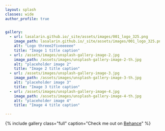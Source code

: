```yaml
---
layout: splash
classes: wide
author_profile: true

  
gallery:
  - url: lasalarin.github.io/_site/assets/images/001_logo_325.png
    image_path: lasalarin.github.io/_site/assets/images/001_logo_325.png
    alt: "Logo threee2fiveeeeee"
    title: "Image 1 title caption"
  - url: /assets/images/unsplash-gallery-image-2.jpg
    image_path: /assets/images/unsplash-gallery-image-2-th.jpg
    alt: "placeholder image 2"
    title: "Image 2 title caption"
  - url: /assets/images/unsplash-gallery-image-3.jpg
    image_path: /assets/images/unsplash-gallery-image-3-th.jpg
    alt: "placeholder image 3"
    title: "Image 3 title caption"
  - url: /assets/images/unsplash-gallery-image-4.jpg
    image_path: /assets/images/unsplash-gallery-image-4-th.jpg
    alt: "placeholder image 4"
    title: "Image 4 title caption"

---
```



{% include gallery class="full" caption="Check me out on [Behance](https://behance.com/lasalarin)" %}
